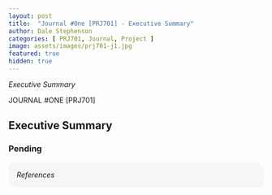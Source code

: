 ```yaml
---
layout: post
title:  "Journal #One [PRJ701] - Executive Summary" 
author: Dale Stephenson
categories: [ PRJ701, Journal, Project ]
image: assets/images/prj701-j1.jpg
featured: true
hidden: true
---
```

<i>Executive Summary</i>

JOURNAL #ONE [PRJ701]

<h2>Executive Summary</h2>

<h3>Pending</h3>

<div style="background-color: #f6f6f6; padding: 1rem; border-radius: 10px 20px;"> 
    <i>References</i>
</div>
